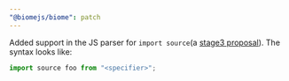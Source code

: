 ```yaml
---
"@biomejs/biome": patch
---
```


Added support in the JS parser for `import source`(a [stage3 proposal](https://github.com/tc39/proposal-source-phase-imports)). The syntax looks like:

```ts
import source foo from "<specifier>";
```
